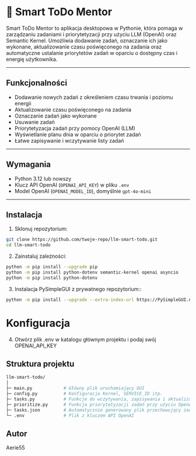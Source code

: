 # 🧠 Smart ToDo Mentor

Smart ToDo Mentor to aplikacja desktopowa w Pythonie, która pomaga w zarządzaniu zadaniami i priorytetyzacji przy użyciu LLM (OpenAI) oraz Semantic Kernel. Umożliwia dodawanie zadań, oznaczanie ich jako wykonane, aktualizowanie czasu poświęconego na zadania oraz automatyczne ustalanie priorytetów zadań w oparciu o dostępny czas i energię użytkownika.

---

## Funkcjonalności

- Dodawanie nowych zadań z określeniem czasu trwania i poziomu energii
- Aktualizowanie czasu poświęconego na zadania
- Oznaczanie zadań jako wykonane
- Usuwanie zadań
- Priorytetyzacja zadań przy pomocy OpenAI (LLM)
- Wyświetlanie planu dnia w oparciu o priorytet zadań
- Łatwe zapisywanie i wczytywanie listy zadań

---

## Wymagania

- Python 3.12 lub nowszy
- Klucz API OpenAI (`OPENAI_API_KEY`) w pliku `.env`
- Model OpenAI (`OPENAI_MODEL_ID`), domyślnie `gpt-4o-mini`

---

## Instalacja

1. Sklonuj repozytorium:

```bash
git clone https://github.com/twoje-repo/llm-smart-todo.git
cd llm-smart-todo
```

2. Zainstaluj zależności:
```bash
python -m pip install --upgrade pip
python -m pip install python-dotenv semantic-kernel openai asyncio
python -m pip install python-dotenv
```

3. Instalacja PySimpleGUI z prywatnego repozytorium::

```bash
python -m pip install --upgrade --extra-index-url https://PySimpleGUI.net/install PySimpleGUI
```

# Konfiguracja

4. Otwórz plik .env w katalogu głównym projektu i podaj swój OPENAI_API_KEY
   
## Struktura projektu
```bash
llm-smart-todo/
│
├─ main.py            # Główny plik uruchamiający GUI
├─ config.py          # Konfiguracja Kernel, SERVICE_ID itp.
├─ tasks.py           # Funkcje do wczytywania, zapisywania i aktualizacji zadań
├─ prioritize.py      # Funkcja priorytetyzacji zadań przy użyciu OpenAI
├─ tasks.json         # Automatycznie generowany plik przechowujący zadania
└─ .env               # Plik z kluczem API OpenAI
```
## Autor
Aerie55
